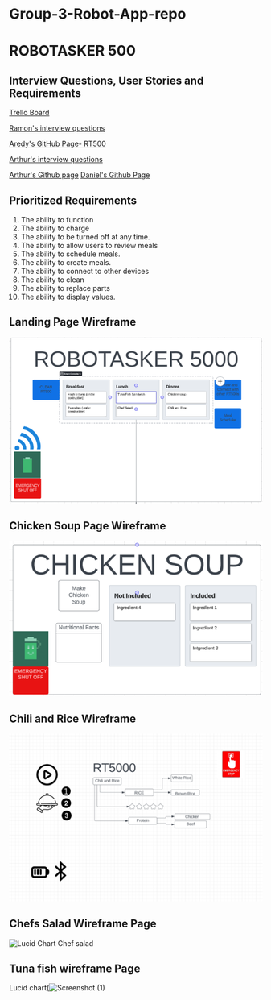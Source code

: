 
# Group-3-Robot-App-repo

# ROBOTASKER 500
## Interview Questions, User Stories and Requirements
[Trello Board](https://trello.com/w/designingarobotappgroupfinal/home)

[Ramon's interview questions](https://github.com/RamonGarciiaa/10-interview-questions)

[Aredy's GitHub Page- RT500](https://aquijano10.github.io/RT5000/)

[Arthur's interview questions](https://github.com/muttttt/Group-3-Robot-App-repo/blob/main/ArthurInterviewQuestions)

[Arthur's Github page]( muttttt.github.io/ChickenSoup/ )
[Daniel's Github Page](https://github.com/danielgebar/Daniel-s-trello-github-lucid)
## Prioritized Requirements
1. The ability to function
2. The ability to charge
3. The ability to be turned off at any time.
4. The ability to allow users to review meals
5. The ability to schedule meals.
6. The ability to create meals.
7. The ability to connect to other devices
8. The ability to clean
9. The ability to replace parts
10. The ability to display values.

## Landing Page Wireframe
![](robotasker500.png)
##  Chicken Soup Page Wireframe
![](chickensoup.png)

## Chili and Rice Wireframe
![](ChiliandRiceLucidChart.png)

## Chefs Salad Wireframe Page 
![Lucid Chart Chef salad](https://github.com/muttttt/Group-3-Robot-App-repo/assets/160677680/ab06d6d4-4329-44a1-9f8b-6444ef6df119)
## Tuna fish wireframe Page 
Lucid chart(![Screenshot (1)](https://github.com/muttttt/Group-3-Robot-App-repo/assets/160678227/963e678b-e54b-47e8-816b-febd5489cbaf)

